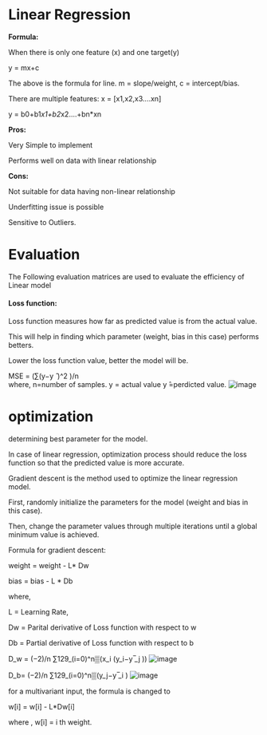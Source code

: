 # Linear Regression

**Formula:**

When there is only one feature (x) and one target(y)

y = mx+c

The above is the formula for line. m = slope/weight, c = intercept/bias.


There are multiple features:  x = [x1,x2,x3....xn]

y = b0+b1*x1+b2*x2....+bn*xn


**Pros:**

Very Simple to implement

Performs well on data with linear relationship

**Cons:**

Not suitable for data having non-linear relationship

Underfitting issue is possible

Sensitive to Outliers.


# Evaluation

The Following evaluation matrices are used to evaluate the efficiency of Linear model

#### Loss function: 

Loss function measures how far as predicted value is from the actual value. 

This will help in finding which parameter (weight, bias in this case) performs betters. 

Lower the loss function value, better the model will be. 


MSE = (∑(y−y ̂ )^2 )/n    
where,
 n=number of samples.
 y = actual value
y ̂=perdicted value.
![image](https://user-images.githubusercontent.com/26898960/145043935-533b9252-6d67-45f9-bbfb-ecb4cafd1479.png)


# optimization

determining best parameter for the model. 

In case of linear regression, optimization process should reduce the loss function so that the predicted value is more accurate. 


Gradient descent is the method used to optimize the linear regression model.


First, randomly initialize the parameters for the model (weight and bias in this case).

Then, change the parameter values through multiple iterations until a global minimum value is achieved. 

Formula for gradient descent:

weight = weight - L* Dw

bias = bias - L * Db

where,

L = Learning Rate,

Dw = Parital derivative of Loss function with respect to w

Db = Partial derivative of Loss function with respect to b



D_w  =  (−2)/n ∑129_(i=0)^n▒(x_i (y_i−y ̅_j )) ![image](https://user-images.githubusercontent.com/26898960/145042434-ddcb772c-7689-4c1f-852d-775dd2eaeb17.png)


D_b= (−2)/n ∑129_(i=0)^n▒(y_j−y ̅_i ) ![image](https://user-images.githubusercontent.com/26898960/145042387-4fa4ed4f-cb67-4192-8aee-11bc05428afa.png)




for a multivariant input, the formula is changed to 

w[i] = w[i] - L*Dw[i]

where , w[i] = i th weight.



